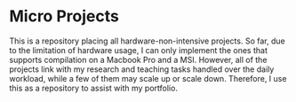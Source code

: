 # Micro Projects
This is a repository placing all hardware-non-intensive projects.
So far, due to the limitation of hardware usage, I can only implement the ones that supports compilation on a Macbook Pro and a MSI.
However, all of the projects link with my research and teaching tasks handled over the daily workload, while a few of them may scale up or scale down. Therefore, I use this as a repository to assist with my portfolio.
